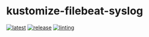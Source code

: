 # kustomize-filebeat-syslog

[![latest](https://github.com/archmachina/kustomize-filebeat-syslog/workflows/latest/badge.svg)](https://github.com/archmachina/kustomize-filebeat-syslog/actions?query=workflow%3Alatest)
[![release](https://github.com/archmachina/kustomize-filebeat-syslog/workflows/release/badge.svg)](https://github.com/archmachina/kustomize-filebeat-syslog/actions?query=workflow%3Arelease)
[![linting](https://github.com/archmachina/kustomize-filebeat-syslog/workflows/linting/badge.svg)](https://github.com/archmachina/kustomize-filebeat-syslog/actions?query=workflow%3Alinting)
